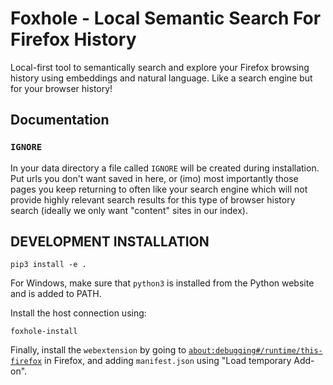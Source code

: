 # Foxhole - Local Semantic Search For Firefox History

Local-first tool to semantically search and explore your Firefox browsing
history using embeddings and natural language. Like a search engine but for
your browser history!

## Documentation

### `IGNORE`

In your data directory a file called `IGNORE` will be created during
installation. Put urls you don't want saved in here, or (imo) most importantly
those pages you keep returning to often like your search engine which will not
provide highly relevant search results for this type of browser history search
(ideally we only want "content" sites in our index).

## DEVELOPMENT INSTALLATION

```
pip3 install -e .
```

For Windows, make sure that `python3` is installed from the Python website and
is added to PATH.

Install the host connection using:

```
foxhole-install
```

Finally, install the `webextension` by going to
[`about:debugging#/runtime/this-firefox`](about:debugging#/runtime/this-firefox)
in Firefox, and adding `manifest.json` using "Load temporary Add-on".
